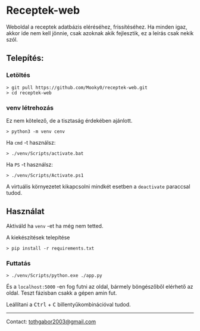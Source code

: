 # Receptek-web

Weboldal a receptek adatbázis eléréséhez, frissítéséhez.
Ha minden igaz, akkor ide nem kell jönnie, csak azoknak akik fejlesztik, ez a leírás csak nekik szól.


## Telepítés:

### Letöltés
```shell
> git pull https://github.com/Mooky0/receptek-web.git
> cd receptek-web
```

### venv létrehozás

Ez nem kötelező, de a tisztaság érdekében ajánlott.

```shell
> python3 -m venv cenv
```

Ha `cmd` -t használsz:
```shell
> ./venv/Scripts/activate.bat
```

Ha `PS` -t használsz:
```shell
> ./venv/Scripts/Activate.ps1
```

A virtuális környezetet kikapcsolni mindkét esetben a `deactivate` paraccsal tudod.

## Használat

Aktiváld ha `venv` -et ha még nem tetted.

A kiekészítések telepítése
```shell
> pip install -r requirements.txt
```

### Futtatás
```shell
> ./venv/Scripts/python.exe ./app.py
```

És a `localhost:5000` -en fog futni az oldal, bármely böngészőből elérhető az oldal.
Teszt fázisban csakk a gépen amin fut.

Leállítani a <kbd>Ctrl</kbd> + <kbd>C</kbd> billentyűkombinációval tudod.

------

Contact: tothgabor2003@gmail.com
